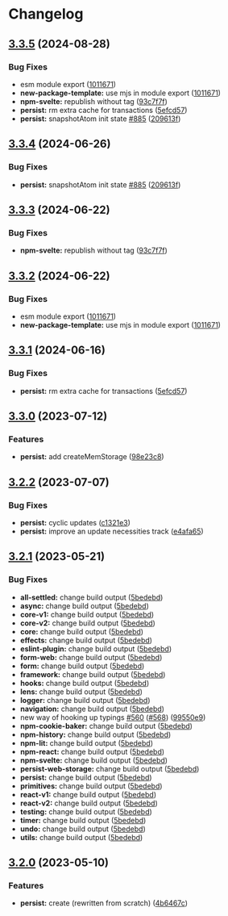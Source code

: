 # Changelog

## [3.3.5](https://github.com/XaveScor/reatom/compare/persist-v3.3.4...persist-v3.3.5) (2024-08-28)


### Bug Fixes

* esm module export ([1011671](https://github.com/XaveScor/reatom/commit/10116719dd92d8102352a39e4ed772b8173d8668))
* **new-package-template:** use mjs in module export ([1011671](https://github.com/XaveScor/reatom/commit/10116719dd92d8102352a39e4ed772b8173d8668))
* **npm-svelte:** republish without tag ([93c7f7f](https://github.com/XaveScor/reatom/commit/93c7f7f5ec58247b1b3aec854cd83b0a0ecd6a6c))
* **persist:** rm extra cache for transactions ([5efcd57](https://github.com/XaveScor/reatom/commit/5efcd5746e9e208e46b0b6b6692b823d950bc1b6))
* **persist:** snapshotAtom init state [#885](https://github.com/XaveScor/reatom/issues/885) ([209613f](https://github.com/XaveScor/reatom/commit/209613f425ee06e5cd81ebddb84b25accb1c5861))

## [3.3.4](https://github.com/artalar/reatom/compare/persist-v3.3.3...persist-v3.3.4) (2024-06-26)


### Bug Fixes

* **persist:** snapshotAtom init state [#885](https://github.com/artalar/reatom/issues/885) ([209613f](https://github.com/artalar/reatom/commit/209613f425ee06e5cd81ebddb84b25accb1c5861))

## [3.3.3](https://github.com/artalar/reatom/compare/persist-v3.3.2...persist-v3.3.3) (2024-06-22)


### Bug Fixes

* **npm-svelte:** republish without tag ([93c7f7f](https://github.com/artalar/reatom/commit/93c7f7f5ec58247b1b3aec854cd83b0a0ecd6a6c))

## [3.3.2](https://github.com/artalar/reatom/compare/persist-v3.3.1...persist-v3.3.2) (2024-06-22)


### Bug Fixes

* esm module export ([1011671](https://github.com/artalar/reatom/commit/10116719dd92d8102352a39e4ed772b8173d8668))
* **new-package-template:** use mjs in module export ([1011671](https://github.com/artalar/reatom/commit/10116719dd92d8102352a39e4ed772b8173d8668))

## [3.3.1](https://github.com/artalar/reatom/compare/persist-v3.3.0...persist-v3.3.1) (2024-06-16)


### Bug Fixes

* **persist:** rm extra cache for transactions ([5efcd57](https://github.com/artalar/reatom/commit/5efcd5746e9e208e46b0b6b6692b823d950bc1b6))

## [3.3.0](https://github.com/artalar/reatom/compare/persist-v3.2.2...persist-v3.3.0) (2023-07-12)


### Features

* **persist:** add createMemStorage ([98e23c8](https://github.com/artalar/reatom/commit/98e23c89cc56a18be7f2252b6f9e0b90abe4cbc0))

## [3.2.2](https://github.com/artalar/reatom/compare/persist-v3.2.1...persist-v3.2.2) (2023-07-07)


### Bug Fixes

* **persist:** cyclic updates ([c1321e3](https://github.com/artalar/reatom/commit/c1321e34cb9893ed5c8041d8e2c3c51c73bb80b6))
* **persist:** improve an update necessities track ([e4afa65](https://github.com/artalar/reatom/commit/e4afa6528becc333c97cffac5550621b4525cb81))

## [3.2.1](https://github.com/artalar/reatom/compare/persist-v3.2.0...persist-v3.2.1) (2023-05-21)


### Bug Fixes

* **all-settled:** change build output ([5bedebd](https://github.com/artalar/reatom/commit/5bedebda3a1ee92850d10f767686303b8ec2ba0e))
* **async:** change build output ([5bedebd](https://github.com/artalar/reatom/commit/5bedebda3a1ee92850d10f767686303b8ec2ba0e))
* **core-v1:** change build output ([5bedebd](https://github.com/artalar/reatom/commit/5bedebda3a1ee92850d10f767686303b8ec2ba0e))
* **core-v2:** change build output ([5bedebd](https://github.com/artalar/reatom/commit/5bedebda3a1ee92850d10f767686303b8ec2ba0e))
* **core:** change build output ([5bedebd](https://github.com/artalar/reatom/commit/5bedebda3a1ee92850d10f767686303b8ec2ba0e))
* **effects:** change build output ([5bedebd](https://github.com/artalar/reatom/commit/5bedebda3a1ee92850d10f767686303b8ec2ba0e))
* **eslint-plugin:** change build output ([5bedebd](https://github.com/artalar/reatom/commit/5bedebda3a1ee92850d10f767686303b8ec2ba0e))
* **form-web:** change build output ([5bedebd](https://github.com/artalar/reatom/commit/5bedebda3a1ee92850d10f767686303b8ec2ba0e))
* **form:** change build output ([5bedebd](https://github.com/artalar/reatom/commit/5bedebda3a1ee92850d10f767686303b8ec2ba0e))
* **framework:** change build output ([5bedebd](https://github.com/artalar/reatom/commit/5bedebda3a1ee92850d10f767686303b8ec2ba0e))
* **hooks:** change build output ([5bedebd](https://github.com/artalar/reatom/commit/5bedebda3a1ee92850d10f767686303b8ec2ba0e))
* **lens:** change build output ([5bedebd](https://github.com/artalar/reatom/commit/5bedebda3a1ee92850d10f767686303b8ec2ba0e))
* **logger:** change build output ([5bedebd](https://github.com/artalar/reatom/commit/5bedebda3a1ee92850d10f767686303b8ec2ba0e))
* **navigation:** change build output ([5bedebd](https://github.com/artalar/reatom/commit/5bedebda3a1ee92850d10f767686303b8ec2ba0e))
* new way of hooking up typings [#560](https://github.com/artalar/reatom/issues/560) ([#568](https://github.com/artalar/reatom/issues/568)) ([99550e9](https://github.com/artalar/reatom/commit/99550e98c34df7efd8431282a868a0483bed5dc8))
* **npm-cookie-baker:** change build output ([5bedebd](https://github.com/artalar/reatom/commit/5bedebda3a1ee92850d10f767686303b8ec2ba0e))
* **npm-history:** change build output ([5bedebd](https://github.com/artalar/reatom/commit/5bedebda3a1ee92850d10f767686303b8ec2ba0e))
* **npm-lit:** change build output ([5bedebd](https://github.com/artalar/reatom/commit/5bedebda3a1ee92850d10f767686303b8ec2ba0e))
* **npm-react:** change build output ([5bedebd](https://github.com/artalar/reatom/commit/5bedebda3a1ee92850d10f767686303b8ec2ba0e))
* **npm-svelte:** change build output ([5bedebd](https://github.com/artalar/reatom/commit/5bedebda3a1ee92850d10f767686303b8ec2ba0e))
* **persist-web-storage:** change build output ([5bedebd](https://github.com/artalar/reatom/commit/5bedebda3a1ee92850d10f767686303b8ec2ba0e))
* **persist:** change build output ([5bedebd](https://github.com/artalar/reatom/commit/5bedebda3a1ee92850d10f767686303b8ec2ba0e))
* **primitives:** change build output ([5bedebd](https://github.com/artalar/reatom/commit/5bedebda3a1ee92850d10f767686303b8ec2ba0e))
* **react-v1:** change build output ([5bedebd](https://github.com/artalar/reatom/commit/5bedebda3a1ee92850d10f767686303b8ec2ba0e))
* **react-v2:** change build output ([5bedebd](https://github.com/artalar/reatom/commit/5bedebda3a1ee92850d10f767686303b8ec2ba0e))
* **testing:** change build output ([5bedebd](https://github.com/artalar/reatom/commit/5bedebda3a1ee92850d10f767686303b8ec2ba0e))
* **timer:** change build output ([5bedebd](https://github.com/artalar/reatom/commit/5bedebda3a1ee92850d10f767686303b8ec2ba0e))
* **undo:** change build output ([5bedebd](https://github.com/artalar/reatom/commit/5bedebda3a1ee92850d10f767686303b8ec2ba0e))
* **utils:** change build output ([5bedebd](https://github.com/artalar/reatom/commit/5bedebda3a1ee92850d10f767686303b8ec2ba0e))

## [3.2.0](https://github.com/artalar/reatom/compare/persist-v3.1.0...persist-v3.2.0) (2023-05-10)


### Features

* **persist:** create (rewritten from scratch) ([4b6467c](https://github.com/artalar/reatom/commit/4b6467cf12c84a9c802997090b52f3ff361488e1))
